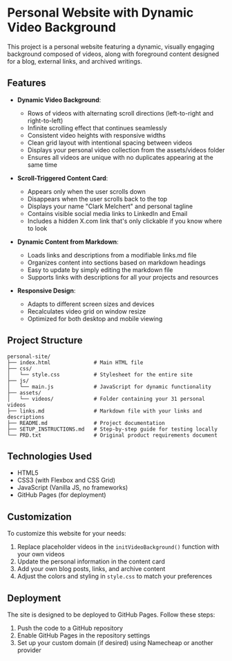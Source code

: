 # Personal Website with Dynamic Video Background

This project is a personal website featuring a dynamic, visually engaging background composed of videos, along with foreground content designed for a blog, external links, and archived writings.

## Features

- **Dynamic Video Background**: 
  - Rows of videos with alternating scroll directions (left-to-right and right-to-left)
  - Infinite scrolling effect that continues seamlessly
  - Consistent video heights with responsive widths
  - Clean grid layout with intentional spacing between videos
  - Displays your personal video collection from the assets/videos folder
  - Ensures all videos are unique with no duplicates appearing at the same time

- **Scroll-Triggered Content Card**: 
  - Appears only when the user scrolls down
  - Disappears when the user scrolls back to the top
  - Displays your name "Clark Melchert" and personal tagline
  - Contains visible social media links to LinkedIn and Email
  - Includes a hidden X.com link that's only clickable if you know where to look

- **Dynamic Content from Markdown**:
  - Loads links and descriptions from a modifiable links.md file
  - Organizes content into sections based on markdown headings
  - Easy to update by simply editing the markdown file
  - Supports links with descriptions for all your projects and resources

- **Responsive Design**: 
  - Adapts to different screen sizes and devices
  - Recalculates video grid on window resize
  - Optimized for both desktop and mobile viewing

## Project Structure

```
personal-site/
├── index.html              # Main HTML file
├── css/
│   └── style.css           # Stylesheet for the entire site
├── js/
│   └── main.js             # JavaScript for dynamic functionality
├── assets/
│   └── videos/             # Folder containing your 31 personal videos
├── links.md                # Markdown file with your links and descriptions
├── README.md               # Project documentation
├── SETUP_INSTRUCTIONS.md   # Step-by-step guide for testing locally
└── PRD.txt                 # Original product requirements document
```

## Technologies Used

- HTML5
- CSS3 (with Flexbox and CSS Grid)
- JavaScript (Vanilla JS, no frameworks)
- GitHub Pages (for deployment)

## Customization

To customize this website for your needs:

1. Replace placeholder videos in the `initVideoBackground()` function with your own videos
2. Update the personal information in the content card
3. Add your own blog posts, links, and archive content
4. Adjust the colors and styling in `style.css` to match your preferences

## Deployment

The site is designed to be deployed to GitHub Pages. Follow these steps:

1. Push the code to a GitHub repository
2. Enable GitHub Pages in the repository settings
3. Set up your custom domain (if desired) using Namecheap or another provider